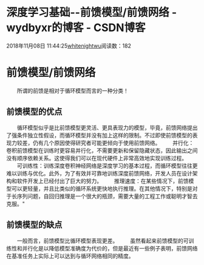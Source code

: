 # 深度学习基础--前馈模型/前馈网络 - wydbyxr的博客 - CSDN博客
2018年11月08日 11:44:25[whitenightwu](https://me.csdn.net/wydbyxr)阅读数：182
# 前馈模型/前馈网络
  所谓的前馈是相对于循环模型而言的一种分类！
## 前馈模型的优点
  循环模型似乎是比前馈模型更灵活、更具表现力的模型，毕竟，前馈网络提出了强条件独立性假设，而循环模型并没有加上这样的限制。不过即使前馈模型的表现力较差，仍有几个原因使得研究者可能更倾向于使用前馈网络。
  并行化：卷积前馈模型在训练时更容易并行化，不需要更新和保留隐藏状态，因此输出之间没有顺序依赖关系。这使得我们可以在现代硬件上非常高效地实现训练过程。
  可训练性：训练深度卷积神经网络是深度学习的基本过程，而循环模型往往更难以训练与优化。此外，为了有效并可靠地训练深度前馈网络，开发人员在设计架构和软件开发上已经付出了巨大的努力。
  推理速度：在某些情况下，前馈模型可以更轻量，并且比类似的循环系统更快地执行推理。在其他情况下，特别是对于长序列问题，自回归推理是一个很大的瓶颈，需要大量的工程工作或聪明才智去克服。"
## 前馈模型的缺点
  一般而言，前馈模型比循环模型表现更差。
  虽然看起来前馈模型的可训练性和并行化是以降低模型准确度为代价的，但是最近有一些例子表明，前馈网络在基准任务上实际上可以达到与循环网络相同的精度。
